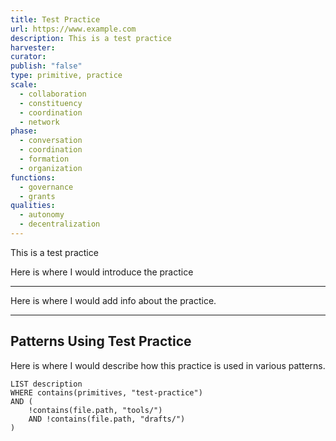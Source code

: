 ```yaml
---
title: Test Practice
url: https://www.example.com
description: This is a test practice
harvester: 
curator: 
publish: "false"
type: primitive, practice
scale:
  - collaboration
  - constituency
  - coordination
  - network
phase:
  - conversation
  - coordination
  - formation
  - organization
functions:
  - governance
  - grants
qualities:
  - autonomy
  - decentralization
---
```


This is a test practice

Here is where I would introduce the practice

---

Here is where I would add info about the practice.

---

## Patterns Using Test Practice

Here is where I would describe how this practice is used in various patterns.

```dataview
LIST description
WHERE contains(primitives, "test-practice") 
AND (
    !contains(file.path, "tools/") 
    AND !contains(file.path, "drafts/")
)
```